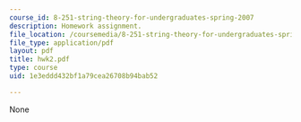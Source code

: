 ```yaml
---
course_id: 8-251-string-theory-for-undergraduates-spring-2007
description: Homework assignment.
file_location: /coursemedia/8-251-string-theory-for-undergraduates-spring-2007/1e3eddd432bf1a79cea26708b94bab52_hwk2.pdf
file_type: application/pdf
layout: pdf
title: hwk2.pdf
type: course
uid: 1e3eddd432bf1a79cea26708b94bab52

---
```

None
